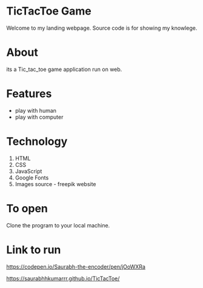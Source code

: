 # TicTacToe Game
Welcome to my landing webpage. Source code is for showing my knowlege.

# About
its a Tic_tac_toe game application run on web.

# Features
- play with human
- play with computer

# Technology
1. HTML
2. CSS
3. JavaScript
4. Google Fonts
5. Images source - freepik website

# To open
Clone the program to your local machine.

# Link to run
https://codepen.io/Saurabh-the-encoder/pen/jOoWXRa

https://saurabhhkumarrr.github.io/TicTacToe/

